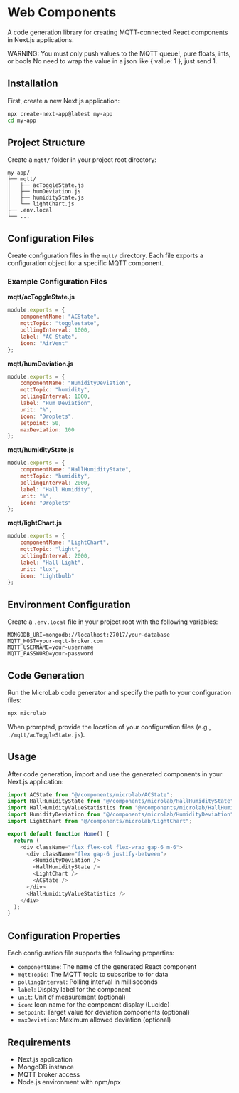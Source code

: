 # Web Components

A code generation library for creating MQTT-connected React components in Next.js applications.

WARNING: You must only push values to the MQTT queue!, pure floats, ints, or bools
No need to wrap the value in a json like { value: 1 }, just send 1. 

## Installation

First, create a new Next.js application:

```bash
npx create-next-app@latest my-app
cd my-app
```

## Project Structure

Create a `mqtt/` folder in your project root directory:

```
my-app/
├── mqtt/
│   ├── acToggleState.js
│   ├── humDeviation.js
│   ├── humidityState.js
│   └── lightChart.js
├── .env.local
└── ...
```

## Configuration Files

Create configuration files in the `mqtt/` directory. Each file exports a configuration object for a specific MQTT component.

### Example Configuration Files

**mqtt/acToggleState.js**
```javascript
module.exports = {
    componentName: "ACState",
    mqttTopic: "togglestate",
    pollingInterval: 1000,
    label: "AC State",
    icon: "AirVent" 
};
```

**mqtt/humDeviation.js**
```javascript
module.exports = {
    componentName: "HumidityDeviation",
    mqttTopic: "humidity",
    pollingInterval: 1000,
    label: "Hum Deviation",
    unit: "%",
    icon: "Droplets",
    setpoint: 50,
    maxDeviation: 100
};
```

**mqtt/humidityState.js**
```javascript
module.exports = {
    componentName: "HallHumidityState",
    mqttTopic: "humidity",
    pollingInterval: 2000,
    label: "Hall Humidity",
    unit: "%",
    icon: "Droplets" 
};
```

**mqtt/lightChart.js**
```javascript
module.exports = {
    componentName: "LightChart",
    mqttTopic: "light",
    pollingInterval: 2000,
    label: "Hall Light",
    unit: "lux",
    icon: "Lightbulb" 
};
```

## Environment Configuration

Create a `.env.local` file in your project root with the following variables:

```env
MONGODB_URI=mongodb://localhost:27017/your-database
MQTT_HOST=your-mqtt-broker.com
MQTT_USERNAME=your-username
MQTT_PASSWORD=your-password
```

## Code Generation

Run the MicroLab code generator and specify the path to your configuration files:

```bash
npx microlab
```

When prompted, provide the location of your configuration files (e.g., `./mqtt/acToggleState.js`).

## Usage

After code generation, import and use the generated components in your Next.js application:

```javascript
import ACState from "@/components/microlab/ACState";
import HallHumidityState from "@/components/microlab/HallHumidityState";
import HallHumidityValueStatistics from "@/components/microlab/HallHumidityStateStatistics";
import HumidityDeviation from "@/components/microlab/HumidityDeviation";
import LightChart from "@/components/microlab/LightChart";

export default function Home() {
  return (
    <div className="flex flex-col flex-wrap gap-6 m-6">
      <div className="flex gap-6 justify-between">
        <HumidityDeviation />
        <HallHumidityState />
        <LightChart />
        <ACState />
      </div>
      <HallHumidityValueStatistics />
    </div>
  );
}
```

## Configuration Properties

Each configuration file supports the following properties:

- `componentName`: The name of the generated React component
- `mqttTopic`: The MQTT topic to subscribe to for data
- `pollingInterval`: Polling interval in milliseconds
- `label`: Display label for the component
- `unit`: Unit of measurement (optional)
- `icon`: Icon name for the component display (Lucide)
- `setpoint`: Target value for deviation components (optional)
- `maxDeviation`: Maximum allowed deviation (optional)

## Requirements

- Next.js application
- MongoDB instance
- MQTT broker access
- Node.js environment with npm/npx
